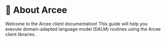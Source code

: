 # 💜 About Arcee

Welcome to the Arcee client documentation! This guide will help you execute domain-adapted language model (DALM) routines using the Arcee client libraries.

